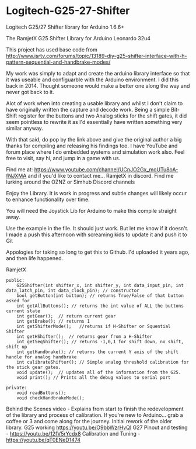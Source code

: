 # Logitech-G25-27-Shifter
Logitech G25/27 Shifter library for Arduino 1.6.6+


   The RamjetX G25 Shifter Library for Arduino Leonardo 32u4

   This project has used base code from http://www.isrtv.com/forums/topic/13189-diy-g25-shifter-interface-with-h-pattern-sequential-and-handbrake-modes/

   My work was simply to adapt and create the arduino library interface so that it was useable and configuarble with the
   Arduino environment. I did this back in 2014. Thought someone would make a better one along the way and never got back to it.

   Alot of work when into creating a usable library and whilst I don't claim to have originally written the capture and
   decode work. Being a simple Bit-Shift register for the buttons and two Analog sticks for the shift gates, it did seem
   pointless to rewrite it as I'd essentially have written something very similar anyway. 

   With that said, do pop by the link above and give the original author a big thanks for compiling and releasing his findings too.
   I have YouTube and forum place where I do embedded systems and simulation work also. Feel free to visit, say hi, and jump in a game
   with us.

   Find me at:
   https://www.youtube.com/channel/UCnJO2Gx_moUTu8oA-fNJXMA
   and if you'd like to contact me... RamjetX in discord. Find me lurking around the OZNZ or Simhub Discord channels

   Enjoy the Library. It is work in progress and subtle changes will likely occur to enhance functionality over time.
   
   You will need the Joystick Lib for Arduino to make this compile straight away. 
   
   Use the example in the file. It should just work. But let me know if it doesn't. I made a push this afternoon with screaming kids to update it and push it to Git
   
   Appologies for taking so long to get this to Github. I'd uploaded it years ago, and then life happened. 

   RamjetX



	public:
		G25Shifter(int shifter_x, int shifter_y, int data_input_pin, int data_latch_pin, int data_clock_pin); // constructor
		bool getButton(int button);	// returns True/False of that button asked for
		int getAllButtons(); // returns the int value of ALL the buttons current state
		int getGear();	// return current gear
		int getBrake();	// returns 1
		int getShifterMode();	//returns if H-Shifter or Squential Shifter
		int getHShifter();	// returns gear from a H-Shifter
		int getSeqShifter(); // returns -1,0,1 for shift down, no shift, shift up
		int getHandbrake();	// returns the current Y axis of the shift handle for analog handbrake
		int calibrateShifter(); // Simple analog threshold calibration for the stick gear gates.
		void update();	// updates all of the information from the G25.
		void print(); // Prints all the debug values to serial port
		
	private:
		void readButtons();
		void checkHandbrakeMode();


Behind the Scenes video - 
Explains from start to finish the redevelopment of the library and process of calibration. If you're new to Arduino... grab a coffee or 3 and come along for the journey.
Initial rework of the older library. G25 working https://youtu.be/O9bbWzrHvQI
G27 Pinout and testing - https://youtu.be/12fV5rYcdx8
Calibration and Tuning - https://youtu.be/qT0ENeD1474
